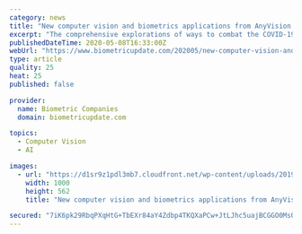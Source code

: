 ```yaml
---
category: news
title: "New computer vision and biometrics applications from AnyVision deployed in COVID-19 response effort"
excerpt: "The comprehensive explorations of ways to combat the COVID-19 outbreak by Israel’s Defense Ministry has drawn in the computer vision capabilities of AnyVision, repurposing the deep-learning"
publishedDateTime: 2020-05-08T16:33:00Z
webUrl: "https://www.biometricupdate.com/202005/new-computer-vision-and-biometrics-applications-from-anyvision-deployed-in-covid-19-response-effort"
type: article
quality: 25
heat: 25
published: false

provider:
  name: Biometric Companies
  domain: biometricupdate.com

topics:
  - Computer Vision
  - AI

images:
  - url: "https://d1sr9z1pdl3mb7.cloudfront.net/wp-content/uploads/2019/11/01122631/anyvision.jpg"
    width: 1000
    height: 562
    title: "New computer vision and biometrics applications from AnyVision deployed in COVID-19 response effort"

secured: "7iK6pk29RbqPXqHtG+TbEXr84aY4Zdbp4TKQXaPCw+JtLJhc5uajBCGGO0MsQKxGFSEmyLkK7U+qc1J2bF8uXW7aG9wFJ9plcKdnsVwygDShBFUwCKPVcndNvg2dO2rUeZGaQ0WIlHLa/EMPhVikbLoCD1IaOQoHVO/P1o4Q5WNqf0110W0xuqBpdGAQXr5zgwv6cc6eH/qeZbM7rY8OEjfeZgwYftPe1X2lT5QmEhEU5iXtcG9qysc2m4kqZbYHBBMtaYlAxgYMTRzB0aaGXLQ1p+L2XgTUT+Jck2Vl7OSjDEJ+xUu7L8LVnBDsaDm1;+Jo8DIJD2QSF/DPEEUICmw=="
---
```



